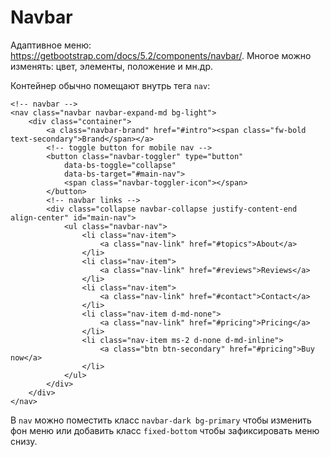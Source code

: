 # Navbar
Адаптивное меню: https://getbootstrap.com/docs/5.2/components/navbar/. Многое можно изменять: цвет, элементы, положение и мн.др.

Контейнер обычно помещают внутрь тега `nav`:

    <!-- navbar -->
    <nav class="navbar navbar-expand-md bg-light">
        <div class="container">
            <a class="navbar-brand" href="#intro"><span class="fw-bold text-secondary">Brand</span></a>
            <!-- toggle button for mobile nav -->
            <button class="navbar-toggler" type="button"
                data-bs-toggle="collapse"
                data-bs-target="#main-nav">
                <span class="navbar-toggler-icon"></span>
            </button>
            <!-- navbar links -->
            <div class="collapse navbar-collapse justify-content-end align-center" id="main-nav">
                <ul class="navbar-nav">
                    <li class="nav-item">
                        <a class="nav-link" href="#topics">About</a>
                    </li>
                    <li class="nav-item">
                        <a class="nav-link" href="#reviews">Reviews</a>
                    </li>
                    <li class="nav-item">
                        <a class="nav-link" href="#contact">Contact</a>
                    </li>
                    <li class="nav-item d-md-none">
                        <a class="nav-link" href="#pricing">Pricing</a>
                    </li>
                    <li class="nav-item ms-2 d-none d-md-inline">
                        <a class="btn btn-secondary" href="#pricing">Buy now</a>
                    </li>
                </ul>
            </div>
        </div>
    </nav>

В `nav` можно поместить класс `navbar-dark bg-primary` чтобы изменить фон меню или добавить класс `fixed-bottom` чтобы зафиксировать меню снизу.
